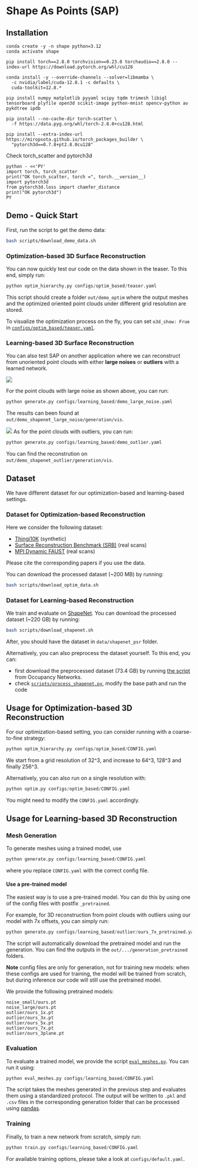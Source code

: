 # Shape As Points (SAP)


## Installation

```
conda create -y -n shape python=3.12
conda activate shape

pip install torch==2.8.0 torchvision==0.23.0 torchaudio==2.8.0 --index-url https://download.pytorch.org/whl/cu128

conda install -y --override-channels --solver=libmamba \
  -c nvidia/label/cuda-12.8.1 -c defaults \
  cuda-toolkit=12.8.*

pip install numpy matplotlib pyyaml scipy tqdm trimesh libigl tensorboard plyfile open3d scikit-image python-mnist opencv-python av pykdtree ipdb

pip install --no-cache-dir torch-scatter \
  -f https://data.pyg.org/whl/torch-2.8.0+cu128.html

pip install --extra-index-url https://miropsota.github.io/torch_packages_builder \
  "pytorch3d==0.7.8+pt2.8.0cu128"
```
Check torch_scatter and pytorch3d
```
python - <<'PY'
import torch, torch_scatter
print("OK torch_scatter, torch =", torch.__version__)
import pytorch3d
from pytorch3d.loss import chamfer_distance
print("OK pytorch3d")
PY
```


## Demo - Quick Start

First, run the script to get the demo data:

```bash
bash scripts/download_demo_data.sh
```

### Optimization-based 3D Surface Reconstruction

You can now quickly test our code on the data shown in the teaser. To this end, simply run:

```python
python optim_hierarchy.py configs/optim_based/teaser.yaml
```
This script should create a folder `out/demo_optim` where the output meshes and the optimized oriented point clouds under different grid resolution are stored.

To visualize the optimization process on the fly, you can set `o3d_show: Frue` in [`configs/optim_based/teaser.yaml`](https://github.com/autonomousvision/shape_as_points/tree/main/configs/optim_based/teaser.yaml).

### Learning-based 3D Surface Reconstruction
You can also test SAP on another application where we can reconstruct from unoriented point clouds with either **large noises** or **outliers** with a learned network.

![](./media/results_large_noise.gif)

For the point clouds with large noise as shown above, you can run:
```python
python generate.py configs/learning_based/demo_large_noise.yaml
```
The results can been found at `out/demo_shapenet_large_noise/generation/vis`.

![](./media/results_outliers.gif)
As for the point clouds with outliers, you can run:
```python
python generate.py configs/learning_based/demo_outlier.yaml
```
You can find the reconstrution on `out/demo_shapenet_outlier/generation/vis`.


## Dataset

We have different dataset for our optimization-based and learning-based settings.

### Dataset for Optimization-based Reconstruction
Here we consider the following dataset: 
- [Thingi10K](https://arxiv.org/abs/1605.04797) (synthetic)
- [Surface Reconstruction Benchmark (SRB)](https://github.com/fwilliams/deep-geometric-prior) (real scans)
- [MPI Dynamic FAUST](https://dfaust.is.tue.mpg.de/) (real scans)

Please cite the corresponding papers if you use the data.

You can download the processed dataset (~200 MB) by running:
```bash
bash scripts/download_optim_data.sh
```

### Dataset for Learning-based Reconstruction  
We train and evaluate on [ShapeNet](https://shapenet.org/).
You can download the processed dataset (~220 GB) by running:
```bash
bash scripts/download_shapenet.sh
``` 
After, you should have the dataset in `data/shapenet_psr` folder.

Alternatively, you can also preprocess the dataset yourself. To this end, you can: 
* first download the preprocessed dataset (73.4 GB) by running [the script](https://github.com/autonomousvision/occupancy_networks#preprocessed-data) from Occupancy Networks.
* check [`scripts/process_shapenet.py`](https://github.com/autonomousvision/shape_as_points/tree/main/scripts/process_shapenet.py), modify the base path and run the code


## Usage for Optimization-based 3D Reconstruction  

For our optimization-based setting, you can consider running with a coarse-to-fine strategy:
```python
python optim_hierarchy.py configs/optim_based/CONFIG.yaml
```
We start from a grid resolution of 32^3, and increase to 64^3, 128^3 and finally 256^3.

Alternatively, you can also run on a single resolution with:

```python
python optim.py configs/optim_based/CONFIG.yaml
```
You might need to modify the `CONFIG.yaml` accordingly.

## Usage for Learning-based 3D Reconstruction

### Mesh Generation 
To generate meshes using a trained model, use
```python
python generate.py configs/learning_based/CONFIG.yaml
```
where you replace `CONFIG.yaml` with the correct config file.

#### Use a pre-trained model
The easiest way is to use a pre-trained model. You can do this by using one of the config files with postfix `_pretrained`.

For example, for 3D reconstruction from point clouds with outliers using our model with 7x offsets, you can simply run:
```python
python generate.py configs/learning_based/outlier/ours_7x_pretrained.yaml
```

The script will automatically download the pretrained model and run the generation. You can find the outputs in the `out/.../generation_pretrained` folders.

**Note** config files are only for generation, not for training new models: when these configs are used for training, the model will be trained from scratch, but during inference our code will still use the pretrained model.

We provide the following pretrained models:
```
noise_small/ours.pt
noise_large/ours.pt
outlier/ours_1x.pt
outlier/ours_3x.pt
outlier/ours_5x.pt
outlier/ours_7x.pt
outlier/ours_3plane.pt
```


### Evaluation
To evaluate a trained model, we provide the script [`eval_meshes.py`](https://github.com/autonomousvision/shape_as_points/blob/main/eval_meshes.py). You can run it using:
```python
python eval_meshes.py configs/learning_based/CONFIG.yaml
```
The script takes the meshes generated in the previous step and evaluates them using a standardized protocol. The output will be written to `.pkl` and `.csv` files in the corresponding generation folder that can be processed using [pandas](https://pandas.pydata.org/).

### Training

Finally, to train a new network from scratch, simply run:
```python
python train.py configs/learning_based/CONFIG.yaml
```
For available training options, please take a look at `configs/default.yaml`.

